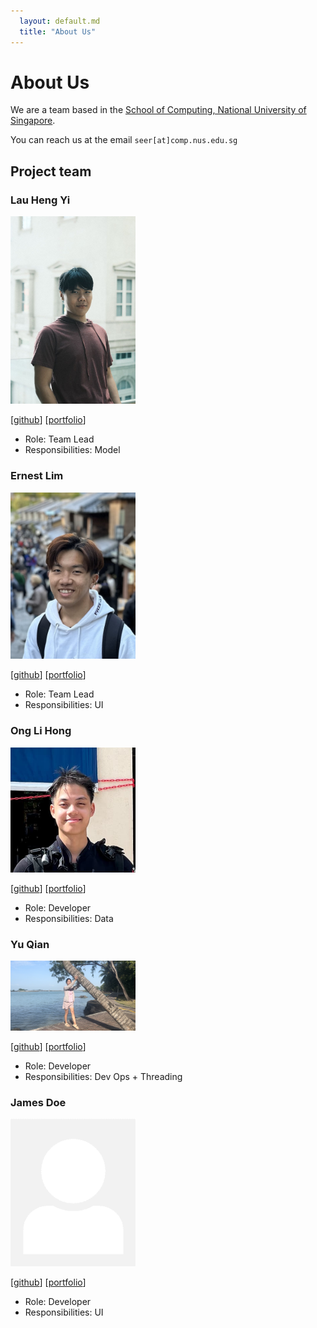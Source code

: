 ```yaml
---
  layout: default.md
  title: "About Us"
---
```


# About Us

We are a team based in the [School of Computing, National University of Singapore](http://www.comp.nus.edu.sg).

You can reach us at the email `seer[at]comp.nus.edu.sg`

## Project team

### Lau Heng Yi

<img src="images/lauhengyi.png" width="200px">

[[github](https://github.com/lauhengyi)]
[[portfolio](team/johndoe.md)]

- Role: Team Lead
- Responsibilities: Model

### Ernest Lim

<img src="images/ernestlsy.png" width="200px">

[[github](http://github.com/ernestlsy)]
[[portfolio](team/johndoe.md)]


- Role: Team Lead
- Responsibilities: UI


### Ong Li Hong

<img src="images/wswddl.png" width="200px">

[[github](https://github.com/wswddl)] [[portfolio](team/johndoe.md)]

- Role: Developer
- Responsibilities: Data


### Yu Qian

<img src="images/yuqiannemo.png" width="200px">

[[github](http://github.com/yuqiannemo)]
[[portfolio](team/johndoe.md)]


- Role: Developer
- Responsibilities: Dev Ops + Threading


### James Doe

<img src="images/johndoe.png" width="200px">

[[github](http://github.com/johndoe)]
[[portfolio](team/johndoe.md)]

- Role: Developer
- Responsibilities: UI
